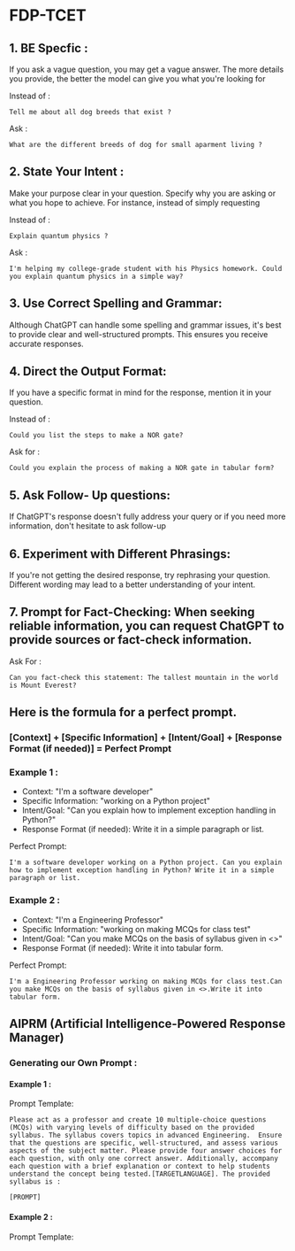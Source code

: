 # FDP-TCET
## 1. BE Specfic :
If you ask a vague question, you may get a vague answer. The more details you provide, the better the model can give you what you're looking for

Instead of : 
```
Tell me about all dog breeds that exist ?
```

Ask :
```
What are the different breeds of dog for small aparment living ?
```

## 2. State Your Intent :
Make your purpose clear in your question. Specify why you are asking or what you hope to achieve. For instance, instead of simply requesting

Instead of : 
```
Explain quantum physics ?
```

Ask :
```
I'm helping my college-grade student with his Physics homework. Could you explain quantum physics in a simple way?
```

## 3. Use Correct Spelling and Grammar: 
Although ChatGPT can handle some spelling and grammar issues, it's best to provide clear and well-structured prompts. This ensures you receive accurate responses.

## 4. Direct the Output Format:
If you have a specific format in mind for the response, mention it in your question.

Instead of :
```
Could you list the steps to make a NOR gate?
```
Ask for : 
```
Could you explain the process of making a NOR gate in tabular form?
```
## 5. Ask Follow- Up questions: 
If ChatGPT's response doesn't fully address your query or if you need more information, don't hesitate to ask follow-up 

## 6. Experiment with Different Phrasings:
If you're not getting the desired response, try rephrasing your question. Different wording may lead to a better understanding of your intent.

## 7. Prompt for Fact-Checking: When seeking reliable information, you can request ChatGPT to provide sources or fact-check information. 

Ask For : 
```
Can you fact-check this statement: The tallest mountain in the world is Mount Everest?
```

## Here is the formula for a perfect prompt.
### [Context] + [Specific Information] + [Intent/Goal] + [Response Format (if needed)] = Perfect Prompt

### Example 1 :
- Context: "I'm a software developer"
- Specific Information: "working on a Python project"
- Intent/Goal: "Can you explain how to implement exception handling in Python?"
- Response Format (if needed): Write it in a simple paragraph or list.

Perfect Prompt: 
```
I'm a software developer working on a Python project. Can you explain how to implement exception handling in Python? Write it in a simple paragraph or list.
```

### Example 2 :
- Context: "I'm a Engineering Professor"
- Specific Information: "working on making MCQs for class test"
- Intent/Goal: "Can you make MCQs on the basis of syllabus given in <>"
- Response Format (if needed): Write it into tabular form.

Perfect Prompt: 
```
I'm a Engineering Professor working on making MCQs for class test.Can you make MCQs on the basis of syllabus given in <>.Write it into tabular form.
```

## AIPRM (Artificial Intelligence-Powered Response Manager)
### Generating our Own Prompt :
#### Example 1 :
Prompt Template:
```
Please act as a professor and create 10 multiple-choice questions (MCQs) with varying levels of difficulty based on the provided syllabus. The syllabus covers topics in advanced Engineering.  Ensure that the questions are specific, well-structured, and assess various aspects of the subject matter. Please provide four answer choices for each question, with only one correct answer. Additionally, accompany each question with a brief explanation or context to help students understand the concept being tested.[TARGETLANGUAGE]. The provided syllabus is :

[PROMPT]
```

#### Example 2 :
Prompt Template:
```
```
